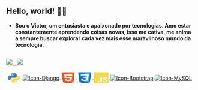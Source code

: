 ## Hello, world! 🙆‍♂️

- <strong> 
  Sou o Victor, um entusiasta e apaixonado por tecnologias. Amo estar constantemente aprendendo coisas novas, isso me cativa, me anima a sempre buscar explorar cada vez mais esse maravilhoso mundo da tecnologia. 
  </strong>

## 

<!-- Stats do meu perfil -->
<div>
  <a href="https://github.com/vihugoos">
  <img height="175em" src="https://github-readme-stats.vercel.app/api?username=vihugoos&show_icons=true&theme=dracula&include_all_commits=true&count_private=true"/>
  &nbsp; 
  <img height="175em" src="https://github-readme-stats.vercel.app/api/top-langs/?username=vihugoos&layout=compact&langs_count=7&theme=dracula"/>
</div>
 
<!-- Skills -->
<div style="display: inline_block"> <br>
  <img align="center" alt="Icon-Python" height="30" width="40" src="https://raw.githubusercontent.com/devicons/devicon/master/icons/python/python-original.svg">
  <img align="center" alt="Icon-Django" height="65" width="65" src="https://cdn.jsdelivr.net/gh/devicons/devicon/icons/django/django-original.svg">
  <img align="center" alt="Icon-HTML" height="30" width="40" src="https://raw.githubusercontent.com/devicons/devicon/master/icons/html5/html5-original.svg">
  <img align="center" alt="Icon-CSS" height="30" width="40" src="https://raw.githubusercontent.com/devicons/devicon/master/icons/css3/css3-original.svg">
  <img align="center" alt="Icon-Js" height="30" width="40" src="https://raw.githubusercontent.com/devicons/devicon/master/icons/javascript/javascript-plain.svg">
  <img align="center" alt="Icon-Bootstrap" height="30" width="40" src="https://cdn.jsdelivr.net/gh/devicons/devicon/icons/bootstrap/bootstrap-plain.svg">
  <img align="center" alt="Icon-MySQL" height="65" width="65" src="https://cdn.jsdelivr.net/gh/devicons/devicon/icons/mysql/mysql-original-wordmark.svg">
</div>
